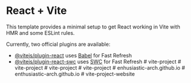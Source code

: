 # React + Vite

This template provides a minimal setup to get React working in Vite with HMR and some ESLint rules.

Currently, two official plugins are available:

- [@vitejs/plugin-react](https://github.com/vitejs/vite-plugin-react/blob/main/packages/plugin-react/README.md) uses [Babel](https://babeljs.io/) for Fast Refresh
- [@vitejs/plugin-react-swc](https://github.com/vitejs/vite-plugin-react-swc) uses [SWC](https://swc.rs/) for Fast Refresh
#   v i t e - p r o j e c t  
 #   v i t e - p r o j e c t  
 #   v i t e - p r o j e c t  
 #   v i t e - p r o j e c t  
 #   e n h u s i a s t i c - a r c h . g i t h u b . i o  
 #   e n t h u s i a s t i c - a r c h . g i t h u b . i o  
 # vite-project-website
